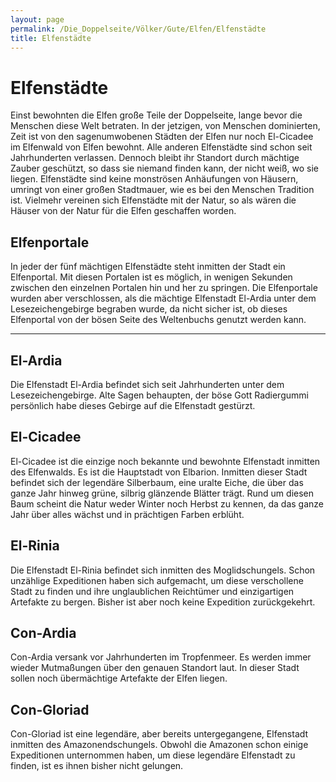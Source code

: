 ```yaml
---
layout: page
permalink: /Die_Doppelseite/Völker/Gute/Elfen/Elfenstädte
title: Elfenstädte
---
```


# Elfenstädte

Einst bewohnten die Elfen große Teile der Doppelseite, lange bevor die Menschen diese Welt betraten. In der jetzigen, von Menschen dominierten, Zeit ist von den sagenumwobenen Städten der Elfen nur noch El-Cicadee im Elfenwald von Elfen bewohnt. Alle anderen Elfenstädte sind schon seit Jahrhunderten verlassen. Dennoch bleibt ihr Standort durch mächtige Zauber geschützt, so dass sie niemand finden kann, der nicht weiß, wo sie liegen. Elfenstädte sind keine monströsen Anhäufungen von Häusern, umringt von einer großen Stadtmauer, wie es bei den Menschen Tradition ist. Vielmehr vereinen sich Elfenstädte mit der Natur, so als wären die Häuser von der Natur für die Elfen geschaffen worden.

## Elfenportale

In jeder der fünf mächtigen Elfenstädte steht inmitten der Stadt ein Elfenportal. Mit diesen Portalen ist es möglich, in wenigen Sekunden zwischen den einzelnen Portalen hin und her zu springen. Die Elfenportale wurden aber verschlossen, als die mächtige Elfenstadt El-Ardia unter dem Lesezeichengebirge begraben wurde, da nicht sicher ist, ob dieses Elfenportal von der bösen Seite des Weltenbuchs genutzt werden kann.

***

## El-Ardia

Die Elfenstadt El-Ardia befindet sich seit Jahrhunderten unter dem Lesezeichengebirge. Alte Sagen behaupten, der böse Gott Radiergummi persönlich habe dieses Gebirge auf die Elfenstadt gestürzt.

## El-Cicadee

El-Cicadee ist die einzige noch bekannte und bewohnte Elfenstadt inmitten des Elfenwalds. Es ist die Hauptstadt von Elbarion. Inmitten dieser Stadt befindet sich der legendäre Silberbaum, eine uralte Eiche, die über das ganze Jahr hinweg grüne, silbrig glänzende Blätter trägt. Rund um diesen Baum scheint die Natur weder Winter noch Herbst zu kennen, da das ganze Jahr über alles wächst und in prächtigen Farben erblüht. 

## El-Rinia

Die Elfenstadt El-Rinia befindet sich inmitten des Moglidschungels. Schon unzählige Expeditionen haben sich aufgemacht, um diese verschollene Stadt zu finden und ihre unglaublichen Reichtümer und einzigartigen Artefakte zu bergen. Bisher ist aber noch keine Expedition zurückgekehrt.

## Con-Ardia

Con-Ardia versank vor Jahrhunderten im Tropfenmeer. Es werden immer wieder Mutmaßungen über den genauen Standort laut. In dieser Stadt sollen noch übermächtige Artefakte der Elfen liegen.

## Con-Gloriad

Con-Gloriad ist eine legendäre, aber bereits untergegangene, Elfenstadt inmitten des Amazonendschungels. Obwohl die Amazonen schon einige Expeditionen unternommen haben, um diese legendäre Elfenstadt zu finden, ist es ihnen bisher nicht gelungen.
